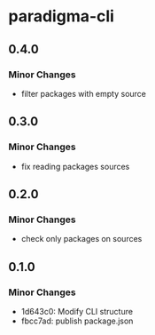 # paradigma-cli

## 0.4.0

### Minor Changes

- filter packages with empty source

## 0.3.0

### Minor Changes

- fix reading packages sources

## 0.2.0

### Minor Changes

- check only packages on sources

## 0.1.0

### Minor Changes

- 1d643c0: Modify CLI structure
- fbcc7ad: publish package.json
